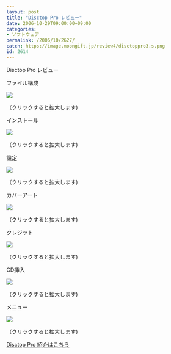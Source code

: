 ```yaml
---
layout: post
title: "Disctop Pro レビュー"
date: 2006-10-29T09:00:00+09:00
categories:
- ソフトウェア
permalink: /2006/10/2627/
catch: https://image.moongift.jp/review4/disctoppro3.s.png
id: 2614
---
```

Disctop Pro レビュー  
<!--more-->

ファイル構成

  

[![](https://image.moongift.jp/review4/disctoppro5.s.png)](https://image.moongift.jp/review4/disctoppro5.png)  
  
（クリックすると拡大します)

  

インストール

  

[![](https://image.moongift.jp/review4/disctoppro1.s.png)](https://image.moongift.jp/review4/disctoppro1.png)  
  
（クリックすると拡大します)

  

設定

  

[![](https://image.moongift.jp/review4/disctoppro2.s.png)](https://image.moongift.jp/review4/disctoppro2.png)  
  
（クリックすると拡大します)

  

カバーアート

  

[![](https://image.moongift.jp/review4/disctoppro3.s.png)](https://image.moongift.jp/review4/disctoppro3.png)  
  
（クリックすると拡大します)

  

クレジット

  

[![](https://image.moongift.jp/review4/disctoppro4.s.png)](https://image.moongift.jp/review4/disctoppro4.png)  
  
（クリックすると拡大します)

  

CD挿入

  

[![](https://image.moongift.jp/review4/disctoppro6.s.png)](https://image.moongift.jp/review4/disctoppro6.png)  
  
（クリックすると拡大します)

  

メニュー

  

[![](https://image.moongift.jp/review4/disctoppro7.s.png)](https://image.moongift.jp/review4/disctoppro7.png)  
  
（クリックすると拡大します)

  

[Disctop Pro 紹介はこちら](http://fw.moongift.jp/intro/i-2626.html)

